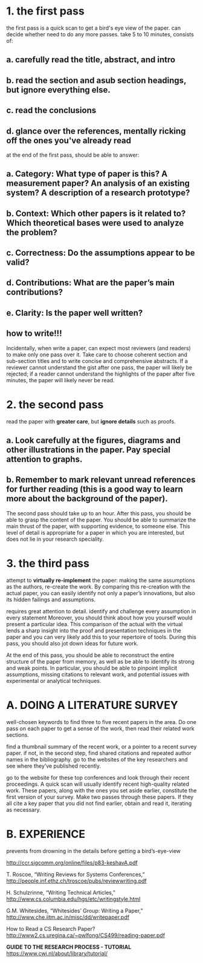 # 1. the first pass
the first pass is a quick scan to get a bird's eye view of the paper.
can decide whether need to do any more passes.
take 5 to 10 minutes, consists of:
## a. carefully read the title, abstract, and intro
## b. read the section and asub section headings, but ignore everything else.
## c. read the conclusions
## d. glance over the references, mentally ricking off the ones you've already read

at the end of the first pass, should be able to answer:
## a. Category: What type of paper is this? A measurement paper? An analysis of an existing system? A description of a research prototype?
## b. Context: Which other papers is it related to? Which theoretical bases were used to analyze the problem?
## c. Correctness: Do the assumptions appear to be valid?
## d. Contributions: What are the paper’s main contributions?
## e. Clarity: Is the paper well written?

## how to write!!!
Incidentally, when write a paper, can expect most reviewers (and readers) to make only one pass over it. 
Take care to choose coherent section and sub-section titles and to write concise and comprehensive abstracts. 
If a reviewer cannot understand the gist after one pass, the paper will likely be rejected; 
if a reader cannot understand the highlights of the paper after five minutes, the paper will likely never be read.

# 2. the second pass
read the paper with **greater care**, but **ignore details** such as proofs.

## a. Look carefully at the figures, diagrams and other illustrations in the paper. Pay special attention to graphs.
## b. Remember to mark relevant unread references for further reading (this is a good way to learn more about the background of the paper).

The second pass should take up to an hour. After this pass, you should be able to grasp the content of the paper. You should be able to summarize the main thrust of the paper, with supporting evidence, to someone else. This level of detail is appropriate for a paper in which you are interested, but does not lie in your research speciality.

# 3. the third pass
attempt to **virtually re-implement** the paper: making the same assumptions as the authors, re-create the work. By comparing this re-creation with the actual paper, you can easily identify not only a paper’s innovations, but also its hidden failings and assumptions.

requires great attention to detail.
	identify and challenge every assumption in every statement
	Moreover, you should think about how you yourself would present a particular idea. 
	This comparison of the actual with the virtual lends a sharp insight into the proof and presentation techniques in the paper and you can very likely add this to your repertoire of tools. During this pass, you should also jot down ideas for future work.

At the end of this pass, you should be able to reconstruct the entire structure of the paper from memory, as well as be able to identify its strong and weak points. In particular, you should be able to pinpoint implicit assumptions, missing citations to relevant work, and potential issues with experimental or analytical techniques.


# A. DOING A LITERATURE SURVEY
well-chosen keywords to find three to five recent papers in the area.
Do one pass on each paper to get a sense of the work, then read their related work sections.

find a thumbnail summary of the recent work, or a pointer to a recent survey paper.
if not, in the second step, find shared citations and repeated author names in the bibliography.
go to the websites of the key researchers and see where they’ve published recently.

go to the website for these top conferences and look through their recent proceedings. 
A quick scan will usually identify recent high-quality related work.
These papers, along with the ones you set aside earlier, constitute the first version of your survey. Make two passes through these papers. If they all cite a key paper that you did not find earlier, obtain and read it, iterating as necessary.

# B. EXPERIENCE
prevents from drowning in the details before getting a bird’s-eye-view

http://ccr.sigcomm.org/online/files/p83-keshavA.pdf


T. Roscoe, “Writing Reviews for Systems Conferences,”
http://people.inf.ethz.ch/troscoe/pubs/reviewwriting.pdf

H. Schulzrinne, “Writing Technical Articles,”
http://www.cs.columbia.edu/hgs/etc/writingstyle.html

G.M. Whitesides, “Whitesides’ Group: Writing a Paper,”
http://www.che.iitm.ac.in/misc/dd/writepaper.pdf

How to Read a CS Research Paper?
http://www2.cs.uregina.ca/~pwlfong/CS499/reading-paper.pdf


**GUIDE TO THE RESEARCH PROCESS - TUTORIAL**
https://www.cwi.nl/about/library/tutorial/